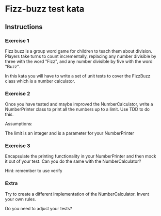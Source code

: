 # Fizz-buzz test kata

## Instructions

### Exercise 1

Fizz buzz is a group word game for children to teach them about division. Players take turns to count incrementally, replacing any number divisible by three with the word "Fizz", and any number divisible by five with the word "Buzz".

In this kata you will have to write a set of unit tests to cover the FizzBuzz class which is a number calculator.

### Exercise 2

Once you have tested and maybe improved the NumberCalculator, write a NumberPrinter class to print all the numbers up to a limit. Use TDD to do this.

Assumptions:

The limit is an integer and is a parameter for your NumberPrinter

### Exercise 3

Encapsulate the printing functionality in your NumberPrinter and then mock it out of your test.
Can you do the same with the NumberCalculator?

Hint: remember to use verify

### Extra

Try to create a different implementation of the NumberCalculator. Invent your own rules.

Do you need to adjust your tests?




